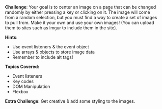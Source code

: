 **Challenge**:
Your goal is to center an image on a page that can be changed randomly by either pressing a key or clicking on it. The image will come from a random selection, but you must find a way to create a set of images to pull from. Make it your own and use your own images! (You can upload them to sites such as Imgur to include them in the site).

**Hints:**
 - Use event listeners & the event object
 - Use arrays & objects to store image data
 - Remember to include alt tags!

**Topics Covered:**
 - Event listeners
 - Key codes
 - DOM Manipulation
 - Flexbox

**Extra Challenge**:
Get creative & add some styling to the images.